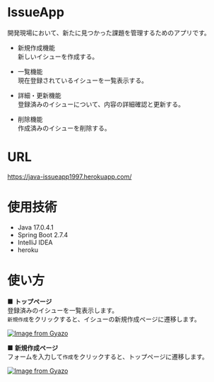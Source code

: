 # IssueApp
開発現場において、新たに見つかった課題を管理するためのアプリです。

- 新規作成機能<br>
新しいイシューを作成する。

- 一覧機能<br>
現在登録されているイシューを一覧表示する。

- 詳細・更新機能<br>
登録済みのイシューについて、内容の詳細確認と更新する。

- 削除機能<br>
作成済みのイシューを削除する。

# URL
https://java-issueapp1997.herokuapp.com/
 
# 使用技術
- Java 17.0.4.1
- Spring Boot 2.7.4
- IntelliJ IDEA
- heroku

# 使い方
■ **トップページ**<br>
登録済みのイシューを一覧表示します。<br>
`新規作成`をクリックすると、イシューの新規作成ページに遷移します。

[![Image from Gyazo](https://i.gyazo.com/1904763d8adace184db11fbc61ffbe48.jpg)](https://gyazo.com/1904763d8adace184db11fbc61ffbe48)

■ **新規作成ページ**<br>
フォームを入力して`作成`をクリックすると、トップページに遷移します。

[![Image from Gyazo](https://i.gyazo.com/ef6ec762ec193b5d5e67bf7cb5c03830.png)](https://gyazo.com/ef6ec762ec193b5d5e67bf7cb5c03830)

